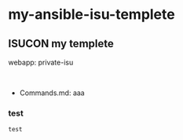 # my-ansible-isu-templete

## ISUCON my templete
webapp: private-isu  

<br>

- Commands.md: aaa


### test
```
test
```